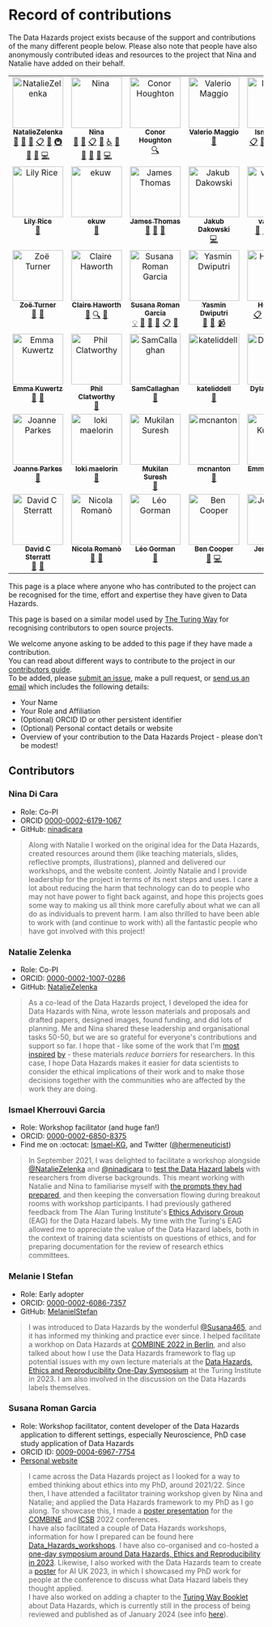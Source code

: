 # Record of contributions

The Data Hazards project exists because of the support and contributions of the many different people below.
Please also note that people have also anonymously contributed ideas and resources to the project that Nina and Natalie have added on their behalf.

<!-- ALL-CONTRIBUTORS-LIST:START - Do not remove or modify this section -->
<!-- prettier-ignore-start -->
<!-- markdownlint-disable -->
<table>
  <tbody>
    <tr>
      <td align="center" valign="top" width="14.28%"><a href="https://github.com/NatalieZelenka"><img src="https://avatars.githubusercontent.com/u/17617308?v=4?s=100" width="100px;" alt="NatalieZelenka"/><br /><sub><b>NatalieZelenka</b></sub></a><br /><a href="#projectManagement-NatalieZelenka" title="Project Management">📆</a> <a href="#design-NatalieZelenka" title="Design">🎨</a> <a href="#ideas-NatalieZelenka" title="Ideas, Planning, & Feedback">🤔</a> <a href="#eventOrganizing-NatalieZelenka" title="Event Organizing">📋</a> <a href="#maintenance-NatalieZelenka" title="Maintenance">🚧</a> <a href="#infra-NatalieZelenka" title="Infrastructure (Hosting, Build-Tools, etc)">🚇</a> <a href="https://github.com/very-good-science/data-hazards/commits?author=NatalieZelenka" title="Documentation">📖</a> <a href="#research-NatalieZelenka" title="Research">🔬</a> <a href="https://github.com/very-good-science/data-hazards/commits?author=NatalieZelenka" title="Code">💻</a></td>
      <td align="center" valign="top" width="14.28%"><a href="https://github.com/ninadicara"><img src="https://avatars.githubusercontent.com/u/44364127?v=4?s=100" width="100px;" alt="Nina"/><br /><sub><b>Nina</b></sub></a><br /><a href="#projectManagement-ninadicara" title="Project Management">📆</a> <a href="#ideas-ninadicara" title="Ideas, Planning, & Feedback">🤔</a> <a href="#eventOrganizing-ninadicara" title="Event Organizing">📋</a> <a href="#maintenance-ninadicara" title="Maintenance">🚧</a> <a href="#a11y-ninadicara" title="Accessibility">️️️️♿️</a> <a href="https://github.com/very-good-science/data-hazards/commits?author=ninadicara" title="Documentation">📖</a> <a href="#design-ninadicara" title="Design">🎨</a> <a href="https://github.com/very-good-science/data-hazards/issues?q=author%3Aninadicara" title="Bug reports">🐛</a> <a href="#research-ninadicara" title="Research">🔬</a> <a href="https://github.com/very-good-science/data-hazards/commits?author=ninadicara" title="Code">💻</a></td>
      <td align="center" valign="top" width="14.28%"><a href="https://github.com/conorhoughton"><img src="https://avatars.githubusercontent.com/u/6955092?v=4?s=100" width="100px;" alt="Conor Houghton"/><br /><sub><b>Conor Houghton</b></sub></a><br /><a href="#fundingFinding-conorhoughton" title="Funding Finding">🔍</a></td>
      <td align="center" valign="top" width="14.28%"><a href="http://dynamicgenetics.org"><img src="https://avatars.githubusercontent.com/u/1908453?v=4?s=100" width="100px;" alt="Valerio Maggio"/><br /><sub><b>Valerio Maggio</b></sub></a><br /><a href="https://github.com/very-good-science/data-hazards/pulls?q=is%3Apr+reviewed-by%3Aleriomaggio" title="Reviewed Pull Requests">👀</a></td>
      <td align="center" valign="top" width="14.28%"><a href="https://github.com/Ismael-KG"><img src="https://avatars.githubusercontent.com/u/64027166?v=4?s=100" width="100px;" alt="Ismael-KG"/><br /><sub><b>Ismael-KG</b></sub></a><br /><a href="#eventOrganizing-Ismael-KG" title="Event Organizing">📋</a> <a href="#ideas-Ismael-KG" title="Ideas, Planning, & Feedback">🤔</a> <a href="#talk-Ismael-KG" title="Talks">📢</a> <a href="#promotion-Ismael-KG" title="Promotion">📣</a> <a href="#a11y-Ismael-KG" title="Accessibility">️️️️♿️</a> <a href="#research-Ismael-KG" title="Research">🔬</a></td>
      <td align="center" valign="top" width="14.28%"><a href="https://www.turing.ac.uk/people/researchers/katharine-robson-brown"><img src="https://www.turing.ac.uk/sites/default/files/styles/people/public/2018-07/kate-robson-brown-head-shot_0.jpg?itok=1lKG9FgK?s=100" width="100px;" alt="Kate Robson-Brown"/><br /><sub><b>Kate Robson-Brown</b></sub></a><br /><a href="https://github.com/very-good-science/data-hazards/pulls?q=is%3Apr+reviewed-by%3A" title="Reviewed Pull Requests">👀</a> <a href="#promotion" title="Promotion">📣</a></td>
      <td align="center" valign="top" width="14.28%"><a href="https://www.bris.ac.uk/contact/person/getDetails?personKey=9tNdYV3TvjDC0p0L3d6TSvZ4ligZa3"><img src="https://www.bristol.ac.uk/media-library/sites/jean-golding-institute/images/people/PattyHolley_150x150.png?s=100" width="100px;" alt="Patricia Holley"/><br /><sub><b>Patricia Holley</b></sub></a><br /><a href="https://github.com/very-good-science/data-hazards/pulls?q=is%3Apr+reviewed-by%3A" title="Reviewed Pull Requests">👀</a> <a href="#promotion" title="Promotion">📣</a></td>
    </tr>
    <tr>
      <td align="center" valign="top" width="14.28%"><a href="https://www.bris.ac.uk/contact/person/getDetails?personKey=grE64xPWAmrfuY1ZszJYlss6li3H7X"><img src="http://www.bristol.ac.uk/media-library/sites/jean-golding-institute/images/people/Lily-Rice150x100.jpg?s=100" width="100px;" alt="Lily Rice"/><br /><sub><b>Lily Rice</b></sub></a><br /><a href="https://github.com/very-good-science/data-hazards/pulls?q=is%3Apr+reviewed-by%3A" title="Reviewed Pull Requests">👀</a></td>
      <td align="center" valign="top" width="14.28%"><a href="https://github.com/ekuw"><img src="https://avatars.githubusercontent.com/u/76116294?v=4?s=100" width="100px;" alt="ekuw"/><br /><sub><b>ekuw</b></sub></a><br /><a href="https://github.com/very-good-science/data-hazards/pulls?q=is%3Apr+reviewed-by%3Aekuw" title="Reviewed Pull Requests">👀</a></td>
      <td align="center" valign="top" width="14.28%"><a href="https://linkedin.com/in/jatonline"><img src="https://avatars.githubusercontent.com/u/48878399?v=4?s=100" width="100px;" alt="James Thomas"/><br /><sub><b>James Thomas</b></sub></a><br /><a href="https://github.com/very-good-science/data-hazards/pulls?q=is%3Apr+reviewed-by%3Ajatonline" title="Reviewed Pull Requests">👀</a> <a href="#talk-jatonline" title="Talks">📢</a> <a href="#promotion-jatonline" title="Promotion">📣</a></td>
      <td align="center" valign="top" width="14.28%"><a href="https://github.com/PogromcaPapai"><img src="https://avatars.githubusercontent.com/u/49349175?v=4?s=100" width="100px;" alt="Jakub Dakowski"/><br /><sub><b>Jakub Dakowski</b></sub></a><br /><a href="https://github.com/very-good-science/data-hazards/commits?author=PogromcaPapai" title="Code">💻</a></td>
      <td align="center" valign="top" width="14.28%"><a href="https://github.com/vairylein"><img src="https://avatars.githubusercontent.com/u/1439220?v=4?s=100" width="100px;" alt="vairylein"/><br /><sub><b>vairylein</b></sub></a><br /><a href="#design-vairylein" title="Design">🎨</a> <a href="#ideas-vairylein" title="Ideas, Planning, & Feedback">🤔</a> <a href="#promotion-vairylein" title="Promotion">📣</a> <a href="#research-vairylein" title="Research">🔬</a> <a href="#talk-vairylein" title="Talks">📢</a></td>
      <td align="center" valign="top" width="14.28%"><a href="https://www.bristol.ac.uk/cdt/digital-health/people/current-students/holly-fraser/"><img src="https://www.bristol.ac.uk/media-library/sites/cdt/images/Fraser.jpg?s=100" width="100px;" alt="Holly Fraser"/><br /><sub><b>Holly Fraser</b></sub></a><br /><a href="#userTesting" title="User Testing">📓</a> <a href="#example" title="Examples">💡</a></td>
      <td align="center" valign="top" width="14.28%"><a href="https://github.com/gareth-j"><img src="https://avatars.githubusercontent.com/u/8915182?v=4?s=100" width="100px;" alt="Gareth Jones"/><br /><sub><b>Gareth Jones</b></sub></a><br /><a href="https://github.com/very-good-science/data-hazards/commits?author=gareth-j" title="Code">💻</a></td>
    </tr>
    <tr>
      <td align="center" valign="top" width="14.28%"><a href="https://philosopher-analyst.netlify.app/"><img src="https://avatars.githubusercontent.com/u/39963221?v=4?s=100" width="100px;" alt="Zoë Turner"/><br /><sub><b>Zoë Turner</b></sub></a><br /><a href="#maintenance-Lextuga007" title="Maintenance">🚧</a> <a href="#ideas-Lextuga007" title="Ideas, Planning, & Feedback">🤔</a></td>
      <td align="center" valign="top" width="14.28%"><a href="https://www.bristol.ac.uk/people/person/Claire-Haworth-04ed5882-f1f6-4fb5-8960-5581b0cc8bc4/"><img src="https://research-information.bris.ac.uk/ws/files/289337272/Claire_head_bristol_profile.jpg?s=100" width="100px;" alt="Claire Haworth"/><br /><sub><b>Claire Haworth</b></sub></a><br /><a href="#talk" title="Talks">📢</a> <a href="#fundingFinding" title="Funding Finding">🔍</a> <a href="#promotion" title="Promotion">📣</a></td>
      <td align="center" valign="top" width="14.28%"><a href="https://susana465.github.io/"><img src="https://avatars.githubusercontent.com/u/73224467?v=4?s=100" width="100px;" alt="Susana Roman Garcia"/><br /><sub><b>Susana Roman Garcia</b></sub></a><br /><a href="#example-Susana465" title="Examples">💡</a> <a href="#talk-Susana465" title="Talks">📢</a> <a href="#ideas-Susana465" title="Ideas, Planning, & Feedback">🤔</a> <a href="#promotion-Susana465" title="Promotion">📣</a> <a href="#eventOrganizing-Susana465" title="Event Organizing">📋</a> <a href="#research-Susana465" title="Research">🔬</a></td>
      <td align="center" valign="top" width="14.28%"><a href="http://www.yasmindwiputri.com/"><img src="?s=100" width="100px;" alt="Yasmin Dwiputri"/><br /><sub><b>Yasmin Dwiputri</b></sub></a><br /><a href="#design" title="Design">🎨</a> <a href="#ideas" title="Ideas, Planning, & Feedback">🤔</a> <a href="#video" title="Videos">📹</a></td>
      <td align="center" valign="top" width="14.28%"><a href="https://github.com/HDiscoDay"><img src="https://avatars.githubusercontent.com/u/85741581?v=4?s=100" width="100px;" alt="Huw Day"/><br /><sub><b>Huw Day</b></sub></a><br /><a href="#eventOrganizing-HDiscoDay" title="Event Organizing">📋</a> <a href="#example-HDiscoDay" title="Examples">💡</a> <a href="#ideas-HDiscoDay" title="Ideas, Planning, & Feedback">🤔</a> <a href="#promotion-HDiscoDay" title="Promotion">📣</a> <a href="#research-HDiscoDay" title="Research">🔬</a></td>
      <td align="center" valign="top" width="14.28%"><a href="http://melaniestefan.net/"><img src="https://avatars.githubusercontent.com/u/7545731?s=400&v=4?s=100" width="100px;" alt="Melanie I Stefan"/><br /><sub><b>Melanie I Stefan</b></sub></a><br /><a href="#ideas-MelanieIStefan" title="Ideas, Planning, & Feedback">🤔</a> <a href="#talk-MelanieIStefan" title="Talks">📢</a> <a href="#research-MelanieIStefan" title="Research">🔬</a></td>
      <td align="center" valign="top" width="14.28%"><a href="https://www.gla.ac.uk/schools/bohvm/staff/euanbennet/"><img src="https://www.gla.ac.uk/media/Media_865350_smxx.jpg?s=100" width="100px;" alt="Euan Bennet"/><br /><sub><b>Euan Bennet</b></sub></a><br /><a href="#research" title="Research">🔬</a> <a href="#talk" title="Talks">📢</a> <a href="https://github.com/very-good-science/data-hazards/commits?author=" title="Documentation">📖</a></td>
    </tr>
    <tr>
      <td align="center" valign="top" width="14.28%"><a href="https://www.bristol.ac.uk/people/person/Emma-Kuwertz-d6ca1344-b999-42ae-8603-db59266ad245/"><img src="?s=100" width="100px;" alt="Emma Kuwertz"/><br /><sub><b>Emma Kuwertz</b></sub></a><br /><a href="#research" title="Research">🔬</a> <a href="#talk" title="Talks">📢</a></td>
      <td align="center" valign="top" width="14.28%"><a href="https://www.bristol.ac.uk/people/person/Philip-Clatworthy-a349d87c-0b95-4779-91d2-edf71a214f2d/"><img src="https://research-information.bris.ac.uk/ws/files/289033062/Phil_July_2020.png?s=100" width="100px;" alt="Phil Clatworthy"/><br /><sub><b>Phil Clatworthy</b></sub></a><br /><a href="#research" title="Research">🔬</a></td>
      <td align="center" valign="top" width="14.28%"><a href="https://github.com/SamCallaghan"><img src="https://avatars.githubusercontent.com/u/39956651?v=4?s=100" width="100px;" alt="SamCallaghan"/><br /><sub><b>SamCallaghan</b></sub></a><br /><a href="https://github.com/very-good-science/data-hazards/commits?author=SamCallaghan" title="Documentation">📖</a></td>
      <td align="center" valign="top" width="14.28%"><a href="https://github.com/kateliddell"><img src="https://avatars.githubusercontent.com/u/52200743?v=4?s=100" width="100px;" alt="kateliddell"/><br /><sub><b>kateliddell</b></sub></a><br /><a href="https://github.com/very-good-science/data-hazards/commits?author=kateliddell" title="Documentation">📖</a></td>
      <td align="center" valign="top" width="14.28%"><a href="https://github.com/Dylan246456"><img src="https://avatars.githubusercontent.com/u/108466203?v=4?s=100" width="100px;" alt="Dylan246456"/><br /><sub><b>Dylan246456</b></sub></a><br /><a href="https://github.com/very-good-science/data-hazards/commits?author=Dylan246456" title="Documentation">📖</a></td>
      <td align="center" valign="top" width="14.28%"><a href="https://github.com/stefgrs"><img src="https://avatars.githubusercontent.com/u/16223692?v=4?s=100" width="100px;" alt="stefgrs"/><br /><sub><b>stefgrs</b></sub></a><br /><a href="https://github.com/very-good-science/data-hazards/commits?author=stefgrs" title="Documentation">📖</a></td>
      <td align="center" valign="top" width="14.28%"><a href="https://github.com/harrietrs"><img src="https://avatars.githubusercontent.com/u/28767009?v=4?s=100" width="100px;" alt="Harriet Sands"/><br /><sub><b>Harriet Sands</b></sub></a><br /><a href="https://github.com/very-good-science/data-hazards/commits?author=harrietrs" title="Documentation">📖</a></td>
    </tr>
    <tr>
      <td align="center" valign="top" width="14.28%"><a href="https://github.com/PeopleByNumbers"><img src="https://avatars.githubusercontent.com/u/108466233?v=4?s=100" width="100px;" alt="Joanne Parkes"/><br /><sub><b>Joanne Parkes</b></sub></a><br /><a href="https://github.com/very-good-science/data-hazards/commits?author=PeopleByNumbers" title="Documentation">📖</a></td>
      <td align="center" valign="top" width="14.28%"><a href="https://github.com/maelorin"><img src="https://avatars.githubusercontent.com/u/3904823?v=4?s=100" width="100px;" alt="loki maelorin"/><br /><sub><b>loki maelorin</b></sub></a><br /><a href="https://github.com/very-good-science/data-hazards/commits?author=maelorin" title="Documentation">📖</a></td>
      <td align="center" valign="top" width="14.28%"><a href="https://github.com/dsmukilan"><img src="https://avatars.githubusercontent.com/u/11191375?v=4?s=100" width="100px;" alt="Mukilan Suresh"/><br /><sub><b>Mukilan Suresh</b></sub></a><br /><a href="#ideas-dsmukilan" title="Ideas, Planning, & Feedback">🤔</a></td>
      <td align="center" valign="top" width="14.28%"><a href="https://github.com/mcnanton"><img src="https://avatars.githubusercontent.com/u/42379883?v=4?s=100" width="100px;" alt="mcnanton"/><br /><sub><b>mcnanton</b></sub></a><br /><a href="https://github.com/very-good-science/data-hazards/issues?q=author%3Amcnanton" title="Bug reports">🐛</a></td>
      <td align="center" valign="top" width="14.28%"><a href="https://www.bristol.ac.uk/people/person/Emma-Kuwertz-d6ca1344-b999-42ae-8603-db59266ad245/"><img src="?s=100" width="100px;" alt="Emma Kuwertz"/><br /><sub><b>Emma Kuwertz</b></sub></a><br /><a href="#research" title="Research">🔬</a> <a href="#talk" title="Talks">📢</a></td>
      <td align="center" valign="top" width="14.28%"><a href="https://github.com/CeilidhWelsh"><img src="https://avatars.githubusercontent.com/u/71887891?v=4?s=100" width="100px;" alt="CeilidhWelsh"/><br /><sub><b>CeilidhWelsh</b></sub></a><br /><a href="#talk-CeilidhWelsh" title="Talks">📢</a> <a href="#research-CeilidhWelsh" title="Research">🔬</a> <a href="#ideas-CeilidhWelsh" title="Ideas, Planning, & Feedback">🤔</a></td>
      <td align="center" valign="top" width="14.28%"><a href="http://dynamicgenetics.org/"><img src="https://avatars.githubusercontent.com/u/5032882?v=4?s=100" width="100px;" alt="Oliver Davis"/><br /><sub><b>Oliver Davis</b></sub></a><br /><a href="#talk-OliverDavis" title="Talks">📢</a> <a href="#promotion-OliverDavis" title="Promotion">📣</a> <a href="https://github.com/very-good-science/data-hazards/issues?q=author%3AOliverDavis" title="Bug reports">🐛</a></td>
    </tr>
    <tr>
      <td align="center" valign="top" width="14.28%"><a href="http://homepages.inf.ed.ac.uk/sterratt"><img src="https://avatars.githubusercontent.com/u/4264803?v=4?s=100" width="100px;" alt="David C Sterratt"/><br /><sub><b>David C Sterratt</b></sub></a><br /><a href="#research-davidcsterratt" title="Research">🔬</a> <a href="#ideas-davidcsterratt" title="Ideas, Planning, & Feedback">🤔</a></td>
      <td align="center" valign="top" width="14.28%"><a href="https://www.nicolaromano.net/"><img src="https://avatars.githubusercontent.com/u/208254?v=4?s=100" width="100px;" alt="Nicola Romanò"/><br /><sub><b>Nicola Romanò</b></sub></a><br /><a href="#research-nicolaromano" title="Research">🔬</a> <a href="#ideas-nicolaromano" title="Ideas, Planning, & Feedback">🤔</a></td>
      <td align="center" valign="top" width="14.28%"><a href="https://www.turing.ac.uk/people/doctoral-students/leo-gorman"><img src="https://avatars.githubusercontent.com/u/55786252?v=4?s=100" width="100px;" alt="Léo Gorman"/><br /><sub><b>Léo Gorman</b></sub></a><br /><a href="#talk-l-gorman" title="Talks">📢</a></td>
      <td align="center" valign="top" width="14.28%"><a href="https://github.com/bengcooper"><img src="https://avatars.githubusercontent.com/u/3008392?v=4?s=100" width="100px;" alt="Ben Cooper"/><br /><sub><b>Ben Cooper</b></sub></a><br /><a href="#promotion-bengcooper" title="Promotion">📣</a> <a href="https://github.com/very-good-science/data-hazards/commits?author=bengcooper" title="Code">💻</a></td>
      <td align="center" valign="top" width="14.28%"><a href="https://github.com/JennyBunn"><img src="https://avatars.githubusercontent.com/u/29119194?v=4?s=100" width="100px;" alt="JennyBunn"/><br /><sub><b>JennyBunn</b></sub></a><br /><a href="https://github.com/very-good-science/data-hazards/commits?author=JennyBunn" title="Documentation">📖</a></td>
    </tr>
  </tbody>
</table>

<!-- markdownlint-restore -->
<!-- prettier-ignore-end -->

<!-- ALL-CONTRIBUTORS-LIST:END -->
This page is a place where anyone who has contributed to the project can be recognised for the time, effort and expertise they have given to Data Hazards. 

This page is based on a similar model used by [The Turing Way](https://github.com/alan-turing-institute/the-turing-way/blob/main/contributors.md) for recognising contributors to open source projects. 

We welcome anyone asking to be added to this page if they have made a contribution.  
You can read about different ways to contribute to the project in our [contributors guide](how-to-contribute).  
To be added, please [submit an issue](https://github.com/very-good-science/data-hazards/issues), make a pull request, or [send us an email](mailto:grp-ethicaldatascience@groups.bristol.ac.uk) which includes the following details: 
* Your Name  
* Your Role and Affiliation  
* (Optional) ORCID ID or other persistent identifier  
* (Optional) Personal contact details or website  
* Overview of your contribution to the Data Hazards Project - please don't be modest!   


## Contributors

<!--- Add yourself here!--->

### Nina Di Cara  
* Role: Co-PI
* ORCID [0000-0002-6179-1067](https://orcid.org/0000-0002-6179-1067)
* GitHub: [ninadicara](https://github.com/ninadicara)
> Along with Natalie I worked on the original idea for the Data Hazards, created resources around them (like teaching materials, slides, reflective prompts, illustrations), planned and delivered our workshops, and the website content. Jointly Natalie and I provide leadership for the project in terms of its next steps and uses. I care a lot about reducing the harm that technology can do to people who may not have power to fight back against, and hope this projects goes some way to making us all think more carefully about what we can all do as individuals to prevent harm. I am also thrilled to have been able to work with (and continue to work with) all the fantastic people who have got involved with this project! 


### Natalie Zelenka
* Role: Co-PI 
* ORCID: [0000-0002-1007-0286](https://orcid.org/0000-0002-1007-0286)
* GitHub: [NatalieZelenka](https://github.com/NatalieZelenka)
> As a co-lead of the Data Hazards project, I developed the idea for Data Hazards with Nina, wrote lesson materials and proposals and drafted papers, designed images, found funding, and did lots of planning. Me and Nina shared these leadership and organisational tasks 50-50, but we are so grateful for everyone's contributions and support so far. I hope that - like some of the work that I'm [most](https://the-turing-way.netlify.app/) [inspired](https://reproducibilitea.org/) [by](https://carpentries.org/) - these materials *reduce barriers* for researchers. In this case, I hope Data Hazards makes it easier for data scientists to consider the ethical implications of their work and to make those decisions together with the communities who are affected by the work they are doing. 

### Ismael Kherrouvi Garcia

* Role: Workshop facilitator (and huge fan!)
* ORCID: [0000-0002-6850-8375](https://doi.org/0000-0002-6850-8375)
* Find me on :octocat: [Ismael-KG](https://github.com/Ismael-KG), and Twitter ([@hermeneuticist](https://twitter.com/hermeneuticist))
> In September 2021, I was delighted to facilitate a workshop alongside [@NatalieZelenka](https://github.com/NatalieZelenka) and [@ninadicara](https://github.com/ninadicara) to [test the Data Hazard labels](https://www.bristol.ac.uk/golding/events/2021/data-hazards-workshop---21-september-2021.html) with researchers from diverse backgrounds. This meant working with Natalie and Nina to familiarise myself with [the prompts they had prepared](https://github.com/very-good-science/data-hazards/blob/ae2ecfad7f85fe48670ed6221a6563353d31e77b/images/worst-case-prompt.png), and then keeping the conversation flowing during breakout rooms with workshop participants. I had previously gathered feedback from The Alan Turing Institute's [Ethics Advisory Group](https://www.turing.ac.uk/research/data-ethics/ethics-advisory-group) (EAG) for the Data Hazard labels. My time with the Turing's EAG allowed me to appreciate the value of the Data Hazard labels, both in the context of training data scientists on questions of ethics, and for preparing documentation for the review of research ethics committees.


### Melanie I Stefan

* Role: Early adopter
* ORCID: [0000-0002-6086-7357](https://orcid.org/my-orcid?orcid=0000-0002-6086-7357)
* GitHub: [MelanieIStefan](https://github.com/MelanieIStefan)
> I was introduced to Data Hazards by the wonderful [@Susana465](https://susana465.github.io/), and it has informed my thinking and practice ever since. I helped facilitate a workhop on Data Hazards at [COMBINE 2022 in Berlin](https://co.mbine.org/author/combine-2022/), and also talked about how I use the Data Hazards framework to flag up potential issues with my own lecture materials at the [Data Hazards, Ethics and Reproducibility One-Day Symposium](https://www.eventbrite.com/e/online-data-hazards-ethics-and-reproducibility-one-day-symposium-tickets-517490858087) at the Turing Institute in 2023. I am also involved in the discussion on the Data Hazards labels themselves.

### Susana Roman Garcia

* Role: Workshop facilitator, content developer of the Data Hazards application to different settings, especially Neuroscience, PhD case study application of Data Hazards
* ORCID ID: [0009-0004-6967-7754](https://orcid.org/0009-0004-6967-7754)  
* [Personal website](https://susana465.github.io/website/)
> I came across the Data Hazards project as I looked for a way to embed thinking about ethics into my PhD, around 2021/22. Since then, I have attended a facilitator training workshop given by Nina and Natalie; and applied the Data Hazards framework to my PhD as I go along. To showcase this, I made a [poster presentation](https://github.com/Susana465/Bias-and-Reproducibility-Poster/blob/main/README.md) for the [COMBINE](https://combine-org.github.io/events/) and [ICSB](https://www.icsb2022.berlin/home) 2022 conferences.  
>I have also facilitated a couple of Data Hazards workshops, information for how I prepared can be found here [Data_Hazards_workshops](https://github.com/Susana465/Data_Hazards_workshops). I have also co-organised and co-hosted a [one-day symposium around Data Hazards, Ethics and Reproducibility in 2023](https://github.com/Susana465/der_symposium_20230310). 
> Likewise, I also worked with the Data Hazards team to create a [poster](https://github.com/Susana465/DH_Project_CaseStudy) for AI UK 2023, in which I showcased my PhD work for people at the conference to discuss what Data Hazard labels they thought applied.  
> I have also worked on adding a chapter to the [Turing Way Booklet](https://the-turing-way.netlify.app/index.html) about Data Hazards, which is currently still in the process of being reviewed and published as of January 2024 (see info [here](https://github.com/the-turing-way/the-turing-way/pull/3435)).  

